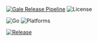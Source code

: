 [![Gale Release Pipeline](https://github.com/TypeFlu/gale/actions/workflows/Release.yml/badge.svg)](https://github.com/TypeFlu/gale/actions/workflows/Release.yml)
![License](https://img.shields.io/badge/License-MIT-green)


![Go](https://skillicons.dev/icons?i=go) ![Platforms](https://skillicons.dev/icons?i=linux,windows,apple)

[![Release](https://img.shields.io/badge/Release-v4.5.0-blue?style=for-the-badge)](https://github.com/TypeFlu/gale/releases/tag/v4.5.0)
